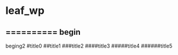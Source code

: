 # leaf_wp
==========
begin
-------
beging2
#title0
##title1
###title2
####title3
#####title4
######title5

